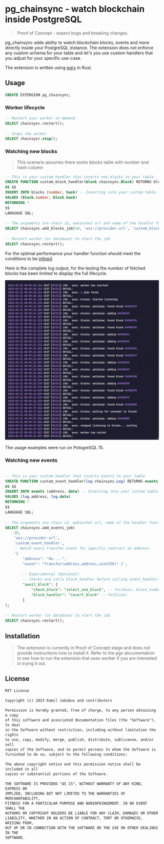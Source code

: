 # pg_chainsync - watch blockchain inside PostgreSQL

> Proof of Concept - expect bugs and breaking changes.

pg_chainsync adds ability to watch blockchain blocks, events and more directly inside your PostgreSQL instance. The extension does not enforce any custom schema for your table and let's you use custom handlers that you adjust for your specific use-case.

The extension is written using [pgrx](https://github.com/tcdi/pgrx) in Rust.

## Usage

```sql
CREATE EXTENSION pg_chainsync;
```

### Worker lifecycle

```sql
-- Restart your worker on-demand
SELECT chainsync.restart();

-- Stops the worker
SELECT chainsync.stop();
```

### Watching new blocks
> This scenario assumes there exists blocks table with number and hash column

```sql
-- This is your custom handler that inserts new blocks to your table
CREATE FUNCTION custom_block_handler(block chainsync.Block) RETURNS blocks
AS $$
INSERT INTO blocks (number, hash) -- Inserting into your custom table
VALUES (block.number, block.hash)
RETURNING *
$$
LANGUAGE SQL;

-- The arguments are chain id, websocket url and name of the handler function
SELECT chainsync.add_blocks_job(10, 'wss://provider-url', 'custom_block_handler');

-- Restart worker (or database) to start the job
SELECT chainsync.restart();
```

For the optimal performance your handler function should meet the conditions to be [inlined](https://wiki.postgresql.org/wiki/Inlining_of_SQL_functions).

Here is the complete log output, for the testing the number of fetched blocks has been limited to display the full lifecycle.

![example_output](./extra/usage1.png)

The usage examples were run on PotsgreSQL 15.

### Watching new events

```sql

-- This is your custom handler that inserts events to your table
CREATE FUNCTION custom_event_handler(log chainsync.Log) RETURNS events
AS $$
INSERT INTO events (address, data) -- Inserting into your custom table
VALUES (log.address, log.data)
RETURNING *
$$
LANGUAGE SQL;

-- The arguments are chain id, websocket url, name of the handler function and options
SELECT chainsync.add_events_job(
	10,
	'wss://provider-url',
	'custom_event_handler',
	-- Watch every transfer event for specific contract at address
	'{ 
		"address": "0x....",
		"event": "Transfer(address,address,uint256)" }',

		-- Experimental (Optional)
		-- Checks and calls block_handler before calling event_handler
		"await_block": {
			"check_block": "select_one_block", -- fn(chain, block_number)
			"block_handler": "insert_block" -- fn(block)
		}
);

-- Restart worker (or database) to start the job
SELECT chainsync.restart();
```

## Installation

> The extension is currently in Proof of Concept stage and does not provide instructions how to install it. Refer to the pgx documentation to see how to run the extension that uses worker if you are interested in trying it out.


## License

```LICENSE
MIT License

Copyright (c) 2023 Kamil Jakubus and contributors

Permission is hereby granted, free of charge, to any person obtaining a copy
of this software and associated documentation files (the "Software"), to deal
in the Software without restriction, including without limitation the rights
to use, copy, modify, merge, publish, distribute, sublicense, and/or sell
copies of the Software, and to permit persons to whom the Software is
furnished to do so, subject to the following conditions:

The above copyright notice and this permission notice shall be included in all
copies or substantial portions of the Software.

THE SOFTWARE IS PROVIDED "AS IS", WITHOUT WARRANTY OF ANY KIND, EXPRESS OR
IMPLIED, INCLUDING BUT NOT LIMITED TO THE WARRANTIES OF MERCHANTABILITY,
FITNESS FOR A PARTICULAR PURPOSE AND NONINFRINGEMENT. IN NO EVENT SHALL THE
AUTHORS OR COPYRIGHT HOLDERS BE LIABLE FOR ANY CLAIM, DAMAGES OR OTHER
LIABILITY, WHETHER IN AN ACTION OF CONTRACT, TORT OR OTHERWISE, ARISING FROM,
OUT OF OR IN CONNECTION WITH THE SOFTWARE OR THE USE OR OTHER DEALINGS IN THE
SOFTWARE.
```
